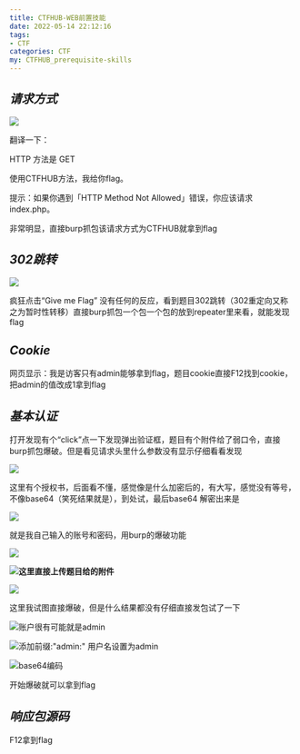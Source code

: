 ```yaml
---
title: CTFHUB-WEB前置技能
date: 2022-05-14 22:12:16
tags:
- CTF
categories: CTF
my: CTFHUB_prerequisite-skills
---
```


## ***请求方式***

![](https://s2.loli.net/2022/05/15/5habHieW27Tly1g.png)

翻译一下：

HTTP 方法是 GET

使用CTFHUB方法，我给你flag。

提示：如果你遇到「HTTP Method Not Allowed」错误，你应该请求 index.php。

非常明显，直接burp抓包该请求方式为CTFHUB就拿到flag

## ***302跳转***

![](https://s2.loli.net/2022/05/15/3gurKsYONPFqpwk.png)

疯狂点击“Give me Flag” 没有任何的反应，看到题目302跳转（302重定向又称之为暂时性转移）直接burp抓包一个包一个包的放到repeater里来看，就能发现flag

## ***Cookie***

网页显示：我是访客只有admin能够拿到flag，题目cookie直接F12找到cookie，把admin的值改成1拿到flag

## ***基本认证***

打开发现有个“click”点一下发现弹出验证框，题目有个附件给了弱口令，直接burp抓包爆破。但是看见请求头里什么参数没有显示仔细看看发现

![](https://s2.loli.net/2022/05/15/iNV5HvaJ7QebWKZ.png)

这里有个授权书，后面看不懂，感觉像是什么加密后的，有大写，感觉没有等号，不像base64（笑死结果就是），到处试，最后base64 解密出来是

![](https://s2.loli.net/2022/05/15/CdR58zqhOEKaZVt.png)

就是我自己输入的账号和密码，用burp的爆破功能

![](https://s2.loli.net/2022/05/15/lHoFtfAdNhUD785.png)

![](https://s2.loli.net/2022/05/15/2jkvSONiUHDsYab.png)**这里直接上传题目给的附件**

![](https://s2.loli.net/2022/05/15/Z8CwijMhoeEDYgP.png)

这里我试图直接爆破，但是什么结果都没有仔细直接发包试了一下

![](https://s2.loli.net/2022/05/15/IvfVGNYL3K67qWU.png)账户很有可能就是admin

![](https://s2.loli.net/2022/05/15/DiWBF3sfQPGT5SC.png)添加前缀:"admin:"   用户名设置为admin

![](https://s2.loli.net/2022/05/15/Zy7A6UfeYSWvPaJ.png)base64编码

开始爆破就可以拿到flag

## ***响应包源码***

F12拿到flag

